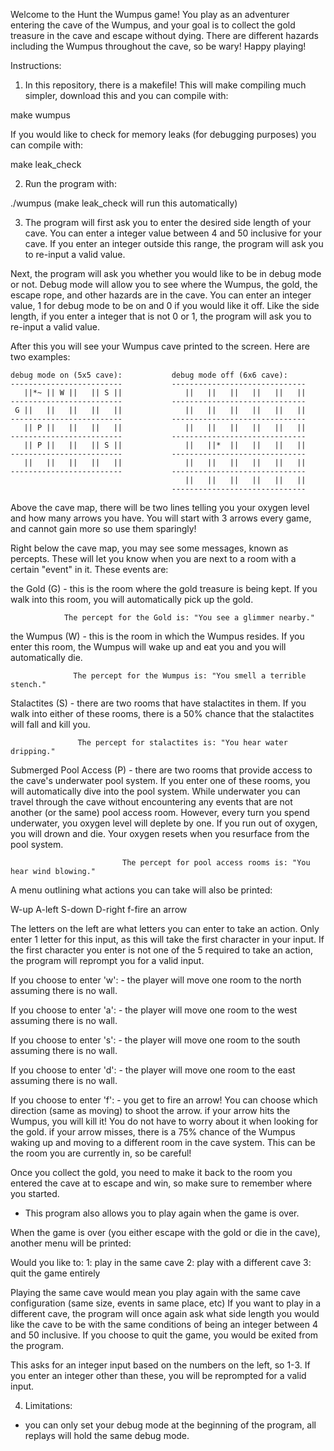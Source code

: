 Welcome to the Hunt the Wumpus game! You play as an adventurer entering the cave of the
Wumpus, and your goal is to collect the gold treasure in the cave and escape without
dying. There are different hazards including the Wumpus throughout the cave, so be wary!
Happy playing!


Instructions:

1) In this repository, there is a makefile! This will make compiling much simpler, download this and you can compile with:

make wumpus

If you would like to check for memory leaks (for debugging purposes) you can compile with: 

make leak_check

2) Run the program with:

./wumpus (make leak_check will run this automatically)

3) The program will first ask you to enter the desired side length of your cave. 
You can enter a integer value between 4 and 50 inclusive for your cave. If you enter 
an integer outside this range, the program will ask you to re-input a valid value.

 Next, the program will ask you whether you would like to be in debug mode or not. 
 Debug mode will allow you to see where the Wumpus, the gold, the escape rope, and 
 other hazards are in the cave. You can enter an integer value, 1 for debug mode to be 
 on and 0 if you would like it off. Like the side length, if you enter a integer that is not
 0 or 1, the program will ask you to re-input a valid value.

 After this you will see your Wumpus cave printed to the screen. 
 Here are two examples:

    debug mode on (5x5 cave):           debug mode off (6x6 cave):
    -------------------------           ------------------------------
       ||*~ || W ||   || S ||              ||   ||   ||   ||   ||   ||
    -------------------------           ------------------------------
     G ||   ||   ||   ||   ||              ||   ||   ||   ||   ||   ||
    -------------------------           ------------------------------
       || P ||   ||   ||   ||              ||   ||   ||   ||   ||   ||
    -------------------------           ------------------------------
       || P ||   ||   || S ||              ||   ||*  ||   ||   ||   ||
    -------------------------           ------------------------------
       ||   ||   ||   ||   ||              ||   ||   ||   ||   ||   ||
    -------------------------           ------------------------------
                                           ||   ||   ||   ||   ||   ||
                                        ------------------------------

 Above the cave map, there will be two lines telling you your oxygen level and how many
 arrows you have. You will start with 3 arrows every game, and cannot gain more so use
 them sparingly!

 Right below the cave map, you may see some messages, known as percepts. These will let you know
 when you are next to a room with a certain "event" in it. These events are:

 the Gold (G) - this is the room where the gold treasure is being kept. If you walk into this 
                room, you will automatically pick up the gold.

                The percept for the Gold is: "You see a glimmer nearby."

 the Wumpus (W) - this is the room in which the Wumpus resides. If you enter this room, the
                  Wumpus will wake up and eat you and you will automatically die.

                  The percept for the Wumpus is: "You smell a terrible stench."

 Stalactites (S) - there are two rooms that have stalactites in them. If you walk into either
                   of these rooms, there is a 50% chance that the stalactites will fall and
                   kill you.

                   The percept for stalactites is: "You hear water dripping."

 Submerged Pool Access (P) - there are two rooms that provide access to the cave's underwater
                             pool system. If you enter one of these rooms, you will automatically
                             dive into the pool system. While underwater you can travel through the
                             cave without encountering any events that are not another (or the same)
                             pool access room. However, every turn you spend underwater, you oxygen
                             level will deplete by one. If you run out of oxygen, you will drown and die.
                             Your oxygen resets when you resurface from the pool system.

                             The percept for pool access rooms is: "You hear wind blowing." 

 A menu outlining what actions you can take will also be printed:

 W-up
 A-left
 S-down
 D-right
 f-fire an arrow

 The letters on the left are what letters you can enter to take an action. 
 Only enter 1 letter for this input, as this will take the first character in your input.
 If the first character you enter is not one of the 5 required to take an 
 action, the program will reprompt you for a valid input.

 If you choose to enter 'w':
    - the player will move one room to the north assuming there is no wall.

 If you choose to enter 'a':
    - the player will move one room to the west assuming there is no wall.

 If you choose to enter 's':
    - the player will move one room to the south assuming there is no wall.

 If you choose to enter 'd':
    - the player will move one room to the east assuming there is no wall.

 If you choose to enter 'f':
    - you get to fire an arrow! You can choose which direction (same as moving) to shoot the arrow.
      if your arrow hits the Wumpus, you will kill it! You do not have to worry about it when looking
      for the gold.
      if your arrow misses, there is a 75% chance of the Wumpus waking up and moving to a different
      room in the cave system. This can be the room you are currently in, so be careful!

 Once you collect the gold, you need to make it back to the room you entered the cave at to escape and win,
 so make sure to remember where you started.

 - This program also allows you to play again when the game is over.

 When the game is over (you either escape with the gold or die in the cave), another menu will be printed:

 Would you like to:
 1: play in the same cave
 2: play with a different cave
 3: quit the game entirely

 Playing the same cave would mean you play again with the same cave configuration (same size, events in same place, etc)
 If you want to play in a different cave, the program will once again ask what side length you would like the cave to be
 with the same conditions of being an integer between 4 and 50 inclusive.
 If you choose to quit the game, you would be exited from the program.

 This asks for an integer input based on the numbers on the left, so 1-3. If you enter an integer other than these, you
 will be reprompted for a valid input.

4) Limitations:
- you can only set your debug mode at the beginning of the program, all replays will hold the same debug mode.
